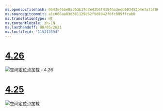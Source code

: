 ```yaml
---
ms.openlocfilehash: 0b43e46be0a363b17d8e43b8f41946adeeb503452b4efaf5f86031b63ee4d5f9
ms.sourcegitcommit: a1c086aa83d381129e62f9d8942f0fc889ffcab0
ms.translationtype: HT
ms.contentlocale: zh-CN
ms.lasthandoff: 08/05/2021
ms.locfileid: "115213594"
---
```

# <a name="426"></a>[4.26](#tab/426)

![空间定位点加载 - 4.26](../images/local-spatial-anchors-img-03.png)

# <a name="425"></a>[4.25](#tab/425)

![空间定位点加载](../images/unreal-spatialanchors-load.PNG)
